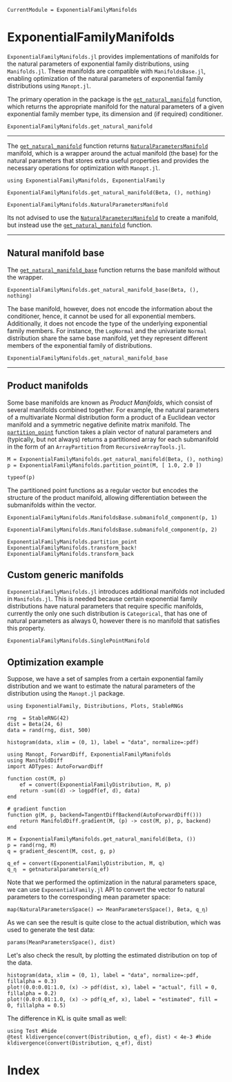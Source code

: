 ```@meta
CurrentModule = ExponentialFamilyManifolds
```

# ExponentialFamilyManifolds

`ExponentialFamilyManifolds.jl` provides implementations of manifolds for the natural parameters of exponential family distributions, using `Manifolds.jl`. These manifolds are compatible with `ManifoldsBase.jl`, enabling optimization of the natural parameters of exponential family distributions using `Manopt.jl`.

The primary operation in the package is the [`get_natural_manifold`](@ref) function, which returns the appropriate manifold for the natural parameters of a given exponential family member type, its dimension and (if required) conditioner. 

```@docs 
ExponentialFamilyManifolds.get_natural_manifold
```

---

The [`get_natural_manifold`](@ref) function returns [`NaturalParametersManifold`](@ref) manifold, which is a wrapper around the actual manifold (the base) for the natural parameters that stores extra useful properties and provides the necessary operations for optimization with `Manopt.jl`. 

```@example api
using ExponentialFamilyManifolds, ExponentialFamily

ExponentialFamilyManifolds.get_natural_manifold(Beta, (), nothing)
```

```@docs
ExponentialFamilyManifolds.NaturalParametersManifold
```

Its not advised to use the [`NaturalParametersManifold`](@ref) to create a manifold, but instead use the [`get_natural_manifold`](@ref) function.

---

## Natural manifold base

The [`get_natural_manifold_base`](@ref) function returns the base manifold without the wrapper. 

```@example api
ExponentialFamilyManifolds.get_natural_manifold_base(Beta, (), nothing)
```

The base manifold, however, does not encode the information about the conditioner, hence, it cannot be used for all exponential members. Additionally, it does not encode the type of the underlying exponential family members. For instance, the `LogNormal` and the univariate `Normal` distribution share the same base manifold, yet they represent different members of the exponential family of distributions.

```@docs 
ExponentialFamilyManifolds.get_natural_manifold_base
```

---

## Product manifolds

Some base manifolds are known as _Product Manifolds_, which consist of several manifolds combined together. For example, the natural parameters of a multivariate Normal distribution form a product of a Euclidean vector manifold and a symmetric negative definite matrix manifold. The [`partition_point`](@ref) function takes a plain vector of natural parameters and (typically, but not always) returns a partitioned array for each submanifold in the form of an `ArrayPartition` from `RecursiveArrayTools.jl`.

```@example api
M = ExponentialFamilyManifolds.get_natural_manifold(Beta, (), nothing)
p = ExponentialFamilyManifolds.partition_point(M, [ 1.0, 2.0 ])
```

```@example api
typeof(p)
```

The partitioned point functions as a regular vector but encodes the structure of the product manifold, allowing differentiation between the submanifolds within the vector.

```@example api
ExponentialFamilyManifolds.ManifoldsBase.submanifold_component(p, 1)
```

```@example api
ExponentialFamilyManifolds.ManifoldsBase.submanifold_component(p, 2)
```

```@docs
ExponentialFamilyManifolds.partition_point
ExponentialFamilyManifolds.transform_back!
ExponentialFamilyManifolds.transform_back
```

## Custom generic manifolds

`ExponentialFamilyManifolds.jl` introduces additional manifolds not included in `Manifolds.jl`. This is needed because certain exponential family distributions have natural parameters that require specific manifolds, currently the only one such distribution is `Categorical`, that has one of natural parameters as always 0, however there is no manifold that satisfies this property.

```@docs
ExponentialFamilyManifolds.SinglePointManifold
```

## Optimization example

Suppose, we have a set of samples from a certain exponential family distribution and we want to estimate the natural parameters of the distribution using the `Manopt.jl` package.

```@example optimization
using ExponentialFamily, Distributions, Plots, StableRNGs

rng  = StableRNG(42)
dist = Beta(24, 6)
data = rand(rng, dist, 500)

histogram(data, xlim = (0, 1), label = "data", normalize=:pdf)
```

```@example optimization
using Manopt, ForwardDiff, ExponentialFamilyManifolds
using ManifoldDiff
import ADTypes: AutoForwardDiff

function cost(M, p) 
    ef = convert(ExponentialFamilyDistribution, M, p)
    return -sum((d) -> logpdf(ef, d), data)
end

# gradient function
function g(M, p, backend=TangentDiffBackend(AutoForwardDiff()))
    return ManifoldDiff.gradient(M, (p) -> cost(M, p), p, backend)
end

M = ExponentialFamilyManifolds.get_natural_manifold(Beta, ())
p = rand(rng, M)
q = gradient_descent(M, cost, g, p)

q_ef = convert(ExponentialFamilyDistribution, M, q)
q_η  = getnaturalparameters(q_ef)
```

Note that we performed the optimization in the natural parameters space, we can use `ExponentialFamily.jl` API to convert the vector fo natural parameters to the corresponding mean parameter space:

```@example optimization
map(NaturalParametersSpace() => MeanParametersSpace(), Beta, q_η)
```

As we can see the result is quite close to the actual distribution, which was used to generate the test data:

```@example optimization
params(MeanParametersSpace(), dist)
```

Let's also check the result, by plotting the estimated distribution on top of the data.

```@example optimization
histogram(data, xlim = (0, 1), label = "data", normalize=:pdf, fillalpha = 0.3)
plot!(0.0:0.01:1.0, (x) -> pdf(dist, x), label = "actual", fill = 0, fillalpha = 0.2)
plot!(0.0:0.01:1.0, (x) -> pdf(q_ef, x), label = "estimated", fill = 0, fillalpha = 0.5)
```

The difference in KL is quite small as well:

```@example optimization
using Test #hide
@test kldivergence(convert(Distribution, q_ef), dist) < 4e-3 #hide
kldivergence(convert(Distribution, q_ef), dist)
```

# Index

```@index
```